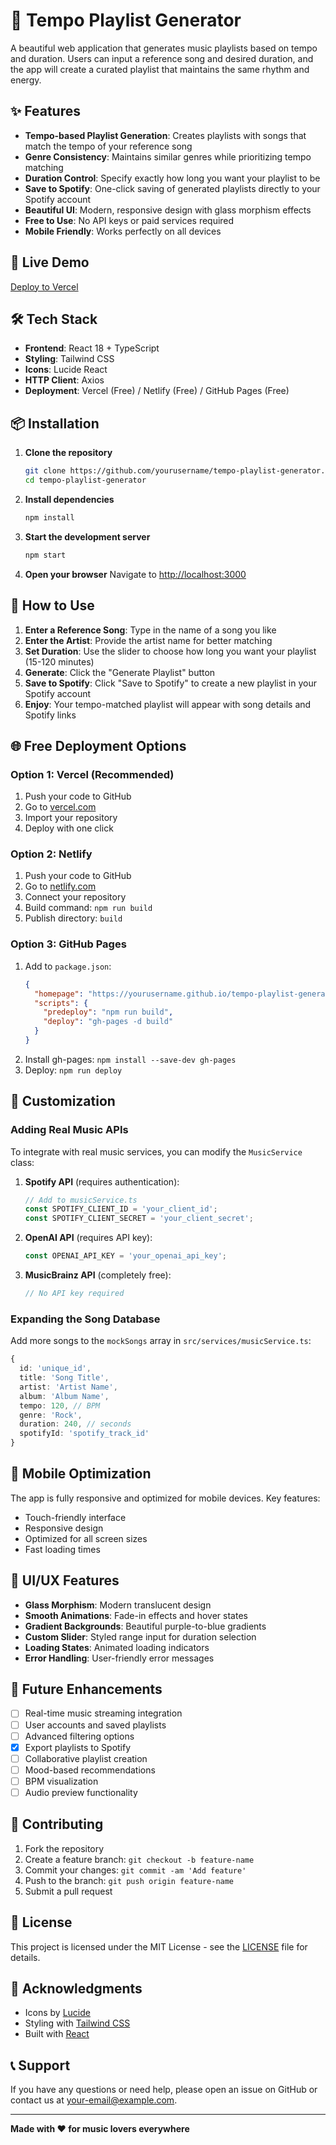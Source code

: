 # 🎵 Tempo Playlist Generator

A beautiful web application that generates music playlists based on tempo and duration. Users can input a reference song and desired duration, and the app will create a curated playlist that maintains the same rhythm and energy.

## ✨ Features

- **Tempo-based Playlist Generation**: Creates playlists with songs that match the tempo of your reference song
- **Genre Consistency**: Maintains similar genres while prioritizing tempo matching
- **Duration Control**: Specify exactly how long you want your playlist to be
- **Save to Spotify**: One-click saving of generated playlists directly to your Spotify account
- **Beautiful UI**: Modern, responsive design with glass morphism effects
- **Free to Use**: No API keys or paid services required
- **Mobile Friendly**: Works perfectly on all devices

## 🚀 Live Demo

[Deploy to Vercel](https://vercel.com/new/clone?repository-url=https://github.com/yourusername/tempo-playlist-generator)

## 🛠️ Tech Stack

- **Frontend**: React 18 + TypeScript
- **Styling**: Tailwind CSS
- **Icons**: Lucide React
- **HTTP Client**: Axios
- **Deployment**: Vercel (Free) / Netlify (Free) / GitHub Pages (Free)

## 📦 Installation

1. **Clone the repository**
   ```bash
   git clone https://github.com/yourusername/tempo-playlist-generator.git
   cd tempo-playlist-generator
   ```

2. **Install dependencies**
   ```bash
   npm install
   ```

3. **Start the development server**
   ```bash
   npm start
   ```

4. **Open your browser**
   Navigate to [http://localhost:3000](http://localhost:3000)

## 🎯 How to Use

1. **Enter a Reference Song**: Type in the name of a song you like
2. **Enter the Artist**: Provide the artist name for better matching
3. **Set Duration**: Use the slider to choose how long you want your playlist (15-120 minutes)
4. **Generate**: Click the "Generate Playlist" button
5. **Save to Spotify**: Click "Save to Spotify" to create a new playlist in your Spotify account
6. **Enjoy**: Your tempo-matched playlist will appear with song details and Spotify links

## 🌐 Free Deployment Options

### Option 1: Vercel (Recommended)
1. Push your code to GitHub
2. Go to [vercel.com](https://vercel.com)
3. Import your repository
4. Deploy with one click

### Option 2: Netlify
1. Push your code to GitHub
2. Go to [netlify.com](https://netlify.com)
3. Connect your repository
4. Build command: `npm run build`
5. Publish directory: `build`

### Option 3: GitHub Pages
1. Add to `package.json`:
   ```json
   {
     "homepage": "https://yourusername.github.io/tempo-playlist-generator",
     "scripts": {
       "predeploy": "npm run build",
       "deploy": "gh-pages -d build"
     }
   }
   ```
2. Install gh-pages: `npm install --save-dev gh-pages`
3. Deploy: `npm run deploy`

## 🔧 Customization

### Adding Real Music APIs

To integrate with real music services, you can modify the `MusicService` class:

1. **Spotify API** (requires authentication):
   ```typescript
   // Add to musicService.ts
   const SPOTIFY_CLIENT_ID = 'your_client_id';
   const SPOTIFY_CLIENT_SECRET = 'your_client_secret';
   ```

2. **OpenAI API** (requires API key):
   ```typescript
   const OPENAI_API_KEY = 'your_openai_api_key';
   ```

3. **MusicBrainz API** (completely free):
   ```typescript
   // No API key required
   ```

### Expanding the Song Database

Add more songs to the `mockSongs` array in `src/services/musicService.ts`:

```typescript
{
  id: 'unique_id',
  title: 'Song Title',
  artist: 'Artist Name',
  album: 'Album Name',
  tempo: 120, // BPM
  genre: 'Rock',
  duration: 240, // seconds
  spotifyId: 'spotify_track_id'
}
```

## 📱 Mobile Optimization

The app is fully responsive and optimized for mobile devices. Key features:

- Touch-friendly interface
- Responsive design
- Optimized for all screen sizes
- Fast loading times

## 🎨 UI/UX Features

- **Glass Morphism**: Modern translucent design
- **Smooth Animations**: Fade-in effects and hover states
- **Gradient Backgrounds**: Beautiful purple-to-blue gradients
- **Custom Slider**: Styled range input for duration selection
- **Loading States**: Animated loading indicators
- **Error Handling**: User-friendly error messages

## 🔮 Future Enhancements

- [ ] Real-time music streaming integration
- [ ] User accounts and saved playlists
- [ ] Advanced filtering options
- [x] Export playlists to Spotify
- [ ] Collaborative playlist creation
- [ ] Mood-based recommendations
- [ ] BPM visualization
- [ ] Audio preview functionality

## 🤝 Contributing

1. Fork the repository
2. Create a feature branch: `git checkout -b feature-name`
3. Commit your changes: `git commit -am 'Add feature'`
4. Push to the branch: `git push origin feature-name`
5. Submit a pull request

## 📄 License

This project is licensed under the MIT License - see the [LICENSE](LICENSE) file for details.

## 🙏 Acknowledgments

- Icons by [Lucide](https://lucide.dev/)
- Styling with [Tailwind CSS](https://tailwindcss.com/)
- Built with [React](https://reactjs.org/)

## 📞 Support

If you have any questions or need help, please open an issue on GitHub or contact us at [your-email@example.com](mailto:your-email@example.com).

---

**Made with ❤️ for music lovers everywhere**
